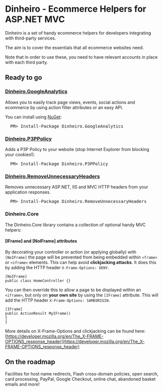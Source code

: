 # Dinheiro - Ecommerce Helpers for ASP.NET MVC

Dinheiro is a set of handy ecommerce helpers for developers integrating with third-party services.

The aim is to cover the essentials that all ecommerce websites need.

Note that in order to use these, you need to have relevant accounts in place with each third party.

## Ready to go
### [Dinheiro.GoogleAnalytics](https://github.com/davidduffett/Dinheiro/tree/master/Dinheiro.GoogleAnalytics)
Allows you to easily track page views, events, social actions and ecommerce by using action filter attributes or an easy API.

You can install using [NuGet](http://nuget.org/):
<pre>
  PM> Install-Package Dinheiro.GoogleAnalytics
</pre>

### [Dinheiro.P3PPolicy](https://github.com/davidduffett/Dinheiro/tree/master/Dinheiro.P3PPolicy)
Adds a P3P Policy to your website (stop Internet Explorer from blocking your cookies!).
<pre>
  PM> Install-Package Dinheiro.P3PPolicy
</pre>

### [Dinheiro.RemoveUnnecessaryHeaders](https://github.com/davidduffett/Dinheiro/tree/master/Dinheiro.RemoveUnnecessaryHeaders)
Removes unnecessary ASP.NET, IIS and MVC HTTP headers from your application responses.
<pre>
  PM> Install-Package Dinheiro.RemoveUnnecessaryHeaders
</pre>

### Dinheiro.Core
The Dinheiro.Core library contains a collection of optional handy MVC helpers:

#### [IFrame] and [NoIFrame] attributes
By decorating your controller or action (or applying globally) with `[NoIFrame]` the page will be prevented from being embedded within `<frame>` or `<iframe>` elements.
This can help avoid **clickjacking attacks**.  It does this by adding the HTTP header `X-Frame-Options: DENY`.

	[NoIFrame]
	public class HomeController {}

You can then override this to allow a page to be displayed within an `<iframe>`, but only on **your own site** by using the `[IFrame]` attribute.
This will add the HTTP header `X-Frame-Options: SAMEORIGIN`.

	[IFrame]
	public ActionResult MyIFrame()
	{
	}

More details on X-Frame-Options and clickjacking can be found here: [https://developer.mozilla.org/en/The_X-FRAME-OPTIONS_response_header](https://developer.mozilla.org/en/The_X-FRAME-OPTIONS_response_header)

## On the roadmap
Facilities for host name redirects, Flash cross-domain policies, open search, card processing, PayPal, Google Checkout, online chat, abandoned basket emails and more!
